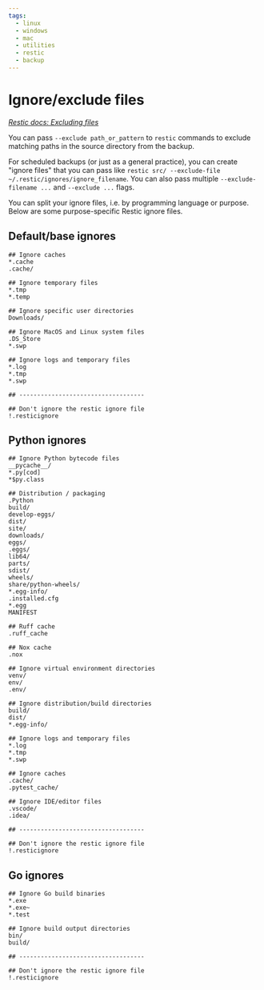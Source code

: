 ```yaml
---
tags:
  - linux
  - windows
  - mac
  - utilities
  - restic
  - backup
---
```


# Ignore/exclude files

*[Restic docs: Excluding files](https://restic.readthedocs.io/en/latest/040_backup.html#excluding-files)*

You can pass `--exclude path_or_pattern` to `restic` commands to exclude matching paths in the source directory from the backup.

For scheduled backups (or just as a general practice), you can create "ignore files" that you can pass like `restic src/ --exclude-file ~/.restic/ignores/ignore_filename`. You can also pass multiple `--exclude-filename ...` and `--exclude ...` flags.

You can split your ignore files, i.e. by programming language or purpose. Below are some purpose-specific Restic ignore files.

## Default/base ignores

```plaintext title="~/.restic/ignores/default" linenums="1"
## Ignore caches
*.cache
.cache/

## Ignore temporary files
*.tmp
*.temp

## Ignore specific user directories
Downloads/

## Ignore MacOS and Linux system files
.DS_Store
*.swp

## Ignore logs and temporary files
*.log
*.tmp
*.swp

## -----------------------------------

## Don't ignore the restic ignore file
!.resticignore

```

## Python ignores

```plaintext title="~/.restic/ignores/python" linenums="1"
## Ignore Python bytecode files
__pycache__/
*.py[cod]
*$py.class

## Distribution / packaging
.Python
build/
develop-eggs/
dist/
site/
downloads/
eggs/
.eggs/
lib64/
parts/
sdist/
wheels/
share/python-wheels/
*.egg-info/
.installed.cfg
*.egg
MANIFEST

## Ruff cache
.ruff_cache

## Nox cache
.nox

## Ignore virtual environment directories
venv/
env/
.env/

## Ignore distribution/build directories
build/
dist/
*.egg-info/

## Ignore logs and temporary files
*.log
*.tmp
*.swp

## Ignore caches
.cache/
.pytest_cache/

## Ignore IDE/editor files
.vscode/
.idea/

## -----------------------------------

## Don't ignore the restic ignore file
!.resticignore

```

## Go ignores

```plaintext title="~/.restic/ignores/go" linenums="1"
## Ignore Go build binaries
*.exe
*.exe~
*.test

## Ignore build output directories
bin/
build/

## -----------------------------------

## Don't ignore the restic ignore file
!.resticignore

```
